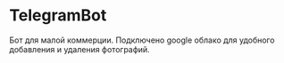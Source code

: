 # TelegramBot
Бот для малой коммерции. Подключено google облако для удобного добавления и удаления фотографий. 
